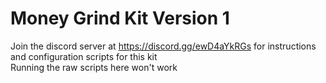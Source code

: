 # Money Grind Kit Version 1
Join the discord server at https://discord.gg/ewD4aYkRGs for instructions and configuration scripts for this kit  
Running the raw scripts here won't work
